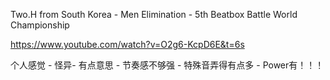 
Two.H from South Korea - Men Elimination - 5th Beatbox Battle World Championship

https://www.youtube.com/watch?v=O2g6-KcpD6E&t=6s 


个人感觉 - 怪异- 有点意思 - 节奏感不够强 - 特殊音弄得有点多 - Power有！！！
